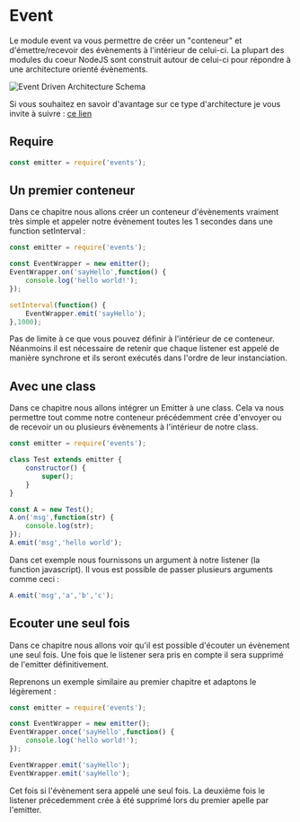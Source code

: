 # Event 

Le module event va vous permettre de créer un "conteneur" et d'émettre/recevoir des évènements à l'intérieur de celui-ci. La plupart des modules du coeur NodeJS sont construit autour
de celui-ci pour répondre à une architecture orienté évènements. 

![Event Driven Architecture Schema](https://github.com/ES-Community/Tutoriels/blob/master/node-modules/event/event_driven.png)

Si vous souhaitez en savoir d'avantage sur ce type d'architecture je vous invite à suivre : [ce lien](https://fr.wikipedia.org/wiki/Architecture_orient%C3%A9e_%C3%A9v%C3%A9nements)
 
## Require

```js
const emitter = require('events'); 
```

## Un premier conteneur

Dans ce chapitre nous allons créer un conteneur d'évènements vraiment très simple et appeler notre évènement toutes les 1 secondes dans une function setInterval : 

```js
const emitter = require('events'); 

const EventWrapper = new emitter(); 
EventWrapper.on('sayHello',function() {
    console.log('hello world!');
});

setInterval(function() {
    EventWrapper.emit('sayHello');
},1000); 
```

Pas de limite à ce que vous pouvez définir à l'intérieur de ce conteneur. Néanmoins il est nécessaire de retenir que chaque listener est appelé de manière synchrone et ils seront exécutés dans l'ordre de leur instanciation. 

## Avec une class 

Dans ce chapitre nous allons intégrer un Emitter à une class. Cela va nous permettre tout comme notre conteneur précédemment crée d'envoyer ou de recevoir un ou plusieurs évènements à l'intérieur de notre class.

```js
const emitter = require('events');

class Test extends emitter {
    constructor() {
        super();
    }
}

const A = new Test();
A.on('msg',function(str) {
    console.log(str);
});
A.emit('msg','hello world');
```

Dans cet exemple nous fournissons un argument à notre listener (la function javascript). Il vous est possible de passer plusieurs arguments comme ceci : 

```js
A.emit('msg','a','b','c');
``` 

## Ecouter une seul fois

Dans ce chapitre nous allons voir qu'il est possible d'écouter un évènement une seul fois. Une fois que le listener sera pris en compte il sera supprimé de l'emitter définitivement. 

Reprenons un exemple similaire au premier chapitre et adaptons le légèrement : 

```js
const emitter = require('events'); 

const EventWrapper = new emitter(); 
EventWrapper.once('sayHello',function() {
    console.log('hello world!');
});

EventWrapper.emit('sayHello');
EventWrapper.emit('sayHello');
```

Cet fois si l'évènement sera appelé une seul fois. La deuxième fois le listener précedemment crée à été supprimé lors du premier apelle par l'emitter. 
